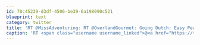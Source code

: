 ```yaml
---
id: 78c45239-d3df-4506-be39-6a198090c521
blueprint: text
category: twitter
title: 'RT @MissAdventuring: RT @OverlandGourmet: Going Dutch: Easy Peach Cobbler: overlandgourmet.com/2011/11/going-… - could seriously use some of this right ...'
caption: 'RT <span class="username username_linked">@<a href="https://twitter.com/MissAdventuring" title="Carla King">MissAdventuring</a></span>: RT <span class="username username_linked">@<a href="https://twitter.com/OverlandGourmet" title="Overland Gourmet">OverlandGourmet</a></span>: Going Dutch: Easy Peach Cobbler: <a href="http://overlandgourmet.com/2011/11/going-dutch-easy-peach-cobbler/" title="http://overlandgourmet.com/2011/11/going-dutch-easy-peach-cobbler/" class="link link_untco">overlandgourmet.com/2011/11/going-…</a> - could seriously use some of this right ...'
---
```


